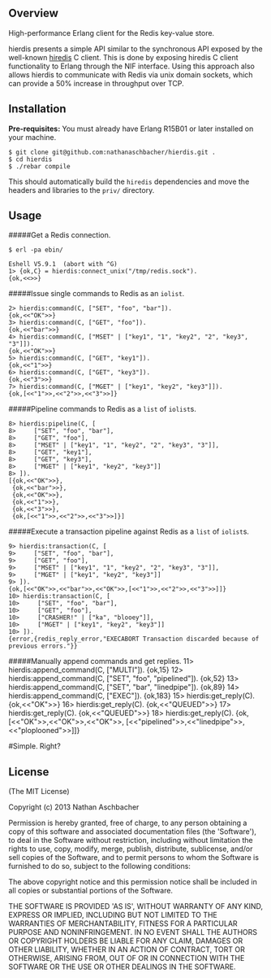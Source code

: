 ## Overview

High-performance Erlang client for the Redis key-value store.

hierdis presents a simple API similar to the synchronous API exposed by the well-known [hiredis](https://github.com/redis/hiredis) C client.  This is done by exposing hiredis C client functionality to Erlang through the NIF interface.  Using this approach also allows hierdis to communicate with Redis via unix domain sockets, which can provide a 50% increase in throughput over TCP.

## Installation

**Pre-requisites:** You must already have Erlang R15B01 or later installed on your machine.

	$ git clone git@github.com:nathanaschbacher/hierdis.git .
	$ cd hierdis
	$ ./rebar compile
	
This should automatically build the `hiredis` dependencies and move the headers and libraries to the `priv/` directory.


## Usage 

#####Get a Redis connection.

    $ erl -pa ebin/
    
    Eshell V5.9.1  (abort with ^G)
	1> {ok,C} = hierdis:connect_unix("/tmp/redis.sock").
	{ok,<<>>}

#####Issue single commands to Redis as an `iolist`.

	2> hierdis:command(C, ["SET", "foo", "bar"]).
	{ok,<<"OK">>}
	3> hierdis:command(C, ["GET", "foo"]).
	{ok,<<"bar">>}
	4> hierdis:command(C, ["MSET" | ["key1", "1", "key2", "2", "key3", "3"]]).               
	{ok,<<"OK">>}
	5> hierdis:command(C, ["GET", "key1"]).                                                  
	{ok,<<"1">>}
	6> hierdis:command(C, ["GET", "key3"]).
	{ok,<<"3">>}
	7> hierdis:command(C, ["MGET" | ["key1", "key2", "key3"]]).  
	{ok,[<<"1">>,<<"2">>,<<"3">>]}

#####Pipeline commands to Redis as a `list` of `iolist`s.

    8> hierdis:pipeline(C, [
    8>     ["SET", "foo", "bar"],
    8>     ["GET", "foo"],
    8>     ["MSET" | ["key1", "1", "key2", "2", "key3", "3"]],
    8>     ["GET", "key1"],
    8>     ["GET", "key3"],
    8>     ["MGET" | ["key1", "key2", "key3"]]  
    8> ]).
    [{ok,<<"OK">>},
     {ok,<<"bar">>},
     {ok,<<"OK">>},
     {ok,<<"1">>},
     {ok,<<"3">>},
     {ok,[<<"1">>,<<"2">>,<<"3">>]}]

#####Execute a transaction pipeline against Redis as a `list` of `iolist`s.

    9> hierdis:transaction(C, [ 
    9>     ["SET", "foo", "bar"],
    9>     ["GET", "foo"],
    9>     ["MSET" | ["key1", "1", "key2", "2", "key3", "3"]],
    9>     ["MGET" | ["key1", "key2", "key3"]]  
    9> ]).
    {ok,[<<"OK">>,<<"bar">>,<<"OK">>,[<<"1">>,<<"2">>,<<"3">>]]}
    10> hierdis:transaction(C, [
    10>     ["SET", "foo", "bar"],
    10>     ["GET", "foo"],
    10>     ["CRASHER!" | ["ka", "blooey"]],
    10>     ["MGET" | ["key1", "key2", "key3"]]  
    10> ]).
    {error,{redis_reply_error,"EXECABORT Transaction discarded because of previous errors."}}
    
#####Manually append commands and get replies. 
    11> hierdis:append_command(C, ["MULTI"]).
    {ok,15}
    12> hierdis:append_command(C, ["SET", "foo", "pipelined"]).
    {ok,52}
    13> hierdis:append_command(C, ["SET", "bar", "linedpipe"]).
    {ok,89}
    14> hierdis:append_command(C, ["EXEC"]).
    {ok,183}
    15> hierdis:get_reply(C).
    {ok,<<"OK">>}
    16> hierdis:get_reply(C).
    {ok,<<"QUEUED">>}
    17> hierdis:get_reply(C).
    {ok,<<"QUEUED">>}
    18> hierdis:get_reply(C).
    {ok,[<<"OK">>,<<"OK">>,<<"OK">>,
         [<<"pipelined">>,<<"linedpipe">>,<<"ploplooned">>]]}

#Simple. Right?

## License

(The MIT License)

Copyright (c) 2013 Nathan Aschbacher

Permission is hereby granted, free of charge, to any person obtaining
a copy of this software and associated documentation files (the
'Software'), to deal in the Software without restriction, including
without limitation the rights to use, copy, modify, merge, publish,
distribute, sublicense, and/or sell copies of the Software, and to
permit persons to whom the Software is furnished to do so, subject to
the following conditions:

The above copyright notice and this permission notice shall be
included in all copies or substantial portions of the Software.

THE SOFTWARE IS PROVIDED 'AS IS', WITHOUT WARRANTY OF ANY KIND,
EXPRESS OR IMPLIED, INCLUDING BUT NOT LIMITED TO THE WARRANTIES OF
MERCHANTABILITY, FITNESS FOR A PARTICULAR PURPOSE AND NONINFRINGEMENT.
IN NO EVENT SHALL THE AUTHORS OR COPYRIGHT HOLDERS BE LIABLE FOR ANY
CLAIM, DAMAGES OR OTHER LIABILITY, WHETHER IN AN ACTION OF CONTRACT,
TORT OR OTHERWISE, ARISING FROM, OUT OF OR IN CONNECTION WITH THE
SOFTWARE OR THE USE OR OTHER DEALINGS IN THE SOFTWARE.

